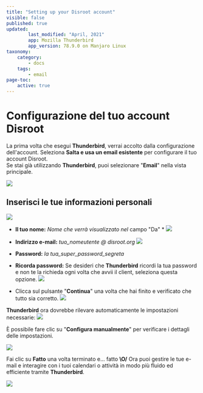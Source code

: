 ```yaml
---
title: "Setting up your Disroot account"
visible: false
published: true
updated:
        last_modified: "April, 2021"
        app: Mozilla Thunderbird
        app_version: 78.9.0 on Manjaro Linux
taxonomy:
    category:
        - docs
    tags:
        - email
page-toc:
    active: true
---
```


# Configurazione del tuo account Disroot

La prima volta che esegui **Thunderbird**, verrai accolto dalla configurazione dell'account. Seleziona **Salta e usa un email esistente** per configurare il tuo account Disroot.<br>
Se stai già utilizzando **Thunderbird**, puoi selezionare "**Email**" nella vista principale.

![](en/tb_setup_01.png)

## Inserisci le tue informazioni personali

![](en/tb_setup_02.png)

 - **Il tuo nome:** *Nome che verrà visualizzato nel* campo "Da" *
  ![](en/tb_setup_name.png)

 - **Indirizzo e-mail:** *tuo_nomeutente @ disroot.org*
  ![](en/tb_setup_email.png)

- **Password:** *la tua_super_password_segreta*
- **Ricorda password:** Se desideri che **Thunderbird** ricordi la tua password e non te la richieda ogni volta che avvii il client, seleziona questa opzione.
  ![](en/tb_setup_pass.png)

- Clicca sul pulsante "**Continua**" una volta che hai finito e verificato che tutto sia corretto.
   ![](en/tb_setup_03.png)

**Thunderbird** ora dovrebbe rilevare automaticamente le impostazioni necessarie:
![](en/tb_setup_04.png)

È possibile fare clic su "**Configura manualmente**" per verificare i dettagli delle impostazioni.

![](en/tb_setup_details.png)

Fai clic su **Fatto** una volta terminato e... fatto **\O/** Ora puoi gestire le tue e-mail e interagire con i tuoi calendari o attività in modo più fluido ed efficiente tramite **Thunderbird**.


![](en/tb_setup_05.png)
